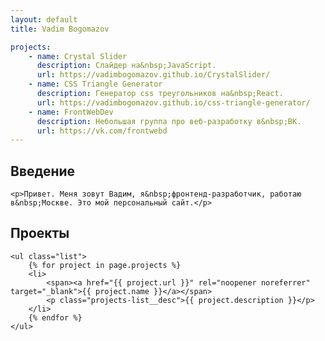 ```yaml
---
layout: default
title: Vadim Bogomazov

projects:
    - name: Crystal Slider
      description: Cлайдер на&nbsp;JavaScript.
      url: https://vadimbogomazov.github.io/CrystalSlider/
    - name: CSS Triangle Generator
      description: Генератор css треугольников на&nbsp;React.
      url: https://vadimbogomazov.github.io/css-triangle-generator/
    - name: FrontWebDev
      description: Небольшая группа про веб-разработку в&nbsp;ВК.
      url: https://vk.com/frontwebd
---
```


<section class="page-section">
    <h2>Введение</h2>

    <p>Привет. Меня зовут Вадим, я&nbsp;фронтенд-разработчик, работаю в&nbsp;Москве. Это мой персональный сайт.</p>
</section>

<section class="page-section">
    <h2>Проекты</h2>

    <ul class="list">
        {% for project in page.projects %}
        <li>
            <span><a href="{{ project.url }}" rel="noopener noreferrer" target="_blank">{{ project.name }}</a></span>
            <p class="projects-list__desc">{{ project.description }}</p>
        </li>
        {% endfor %}
    </ul>
</section>
